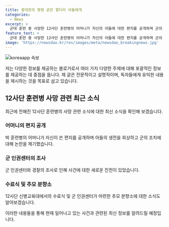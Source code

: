 ```yaml
---
title: 중대장의 명령 굳은 팔다리 아들에게
categories:
  - News
excerpt: >
  군대 훈련 중 사망한 12사단 훈련병의 어머니가 자신의 아들에 대한 편지를 공개하며 군의 조치를 비판했습니다. 편지에는 아들의 안전을 지켜주지 못한 군 책임에 대한 분노와 중대장의 무관심한 태도에 대한 비난이 담겨 있었습니다. 이에 관련된 군의 중대장과 부중대장에 대해 구속영장이 신청되었으며, 훈련병의 입소 동기들은 수료식을 가졌습니다. 또한 군 인권센터는 시민 추모 분향소를 설치하여 사건에 대한 애도를 표하고, 훈련병의 어머니는 조문하는 시민들을 직접 맞을 예정입니다.
feature_text: >
  군대 훈련 중 사망한 12사단 훈련병의 어머니가 자신의 아들에 대한 편지를 공개하며 군의 조치를 비판했습니다. 편지에는 아들의 안전을 지켜주지 못한 군 책임에 대한 분노와 중대장의 무관심한 태도에 대한 비난이 담겨 있었습니다. 이에 관련된 군의 중대장과 부중대장에 대해 구속영장이 신청되었으며, 훈련병의 입소 동기들은 수료식을 가졌습니다. 또한 군 인권센터는 시민 추모 분향소를 설치하여 사건에 대한 애도를 표하고, 훈련병의 어머니는 조문하는 시민들을 직접 맞을 예정입니다.
image: 'https://newsdao.kr/res/images/meta/newsdao_breakingnews.jpg'
---
```


<p><img src="https://newsdao.kr/res/images/meta/newsdao_breakingnews.jpg" alt="koreaapp 속보" /></p>

<p>저는 다양한 정보를 제공하는 블로거로서 여러 가지 다양한 주제에 대해 포괄적인 정보를 제공하는 데 중점을 둡니다. 제 글은 전문적이고 설명적이며, 독자들에게 유익한 내용을 제시하는 것을 목표로 삼고 있습니다. </p>

<h2 data-ke-size="size26">12사단 훈련병 사망 관련 최근 소식</h2>

<p data-ke-size="size16">최근에 전해진 12사단 훈련병의 사망 관련 소식에 대한 최신 소식을 확인해 보겠습니다.</p>

<h3>어머니의 편지 공개</h3>

<p data-ke-size="size16">박 훈련병의 어머니가 자신이 쓴 편지를 공개하며 아들의 생전을 회상하고 군의 조치에 대해 논란을 제기했습니다.</p>

<h3>군 인권센터의 조사</h3>

<p data-ke-size="size16">군 인권센터와 경찰의 조사로 인해 사건에 대한 새로운 진전이 있었습니다.</p>

<h3>수료식 및 추모 분향소</h3>

<p data-ke-size="size16">12사단 신병교육대에서의 수료식 및 군 인권센터가 마련한 추모 분향소에 대한 소식도 알아보겠습니다.</p>

<p>이러한 내용들을 통해 현재 일어나고 있는 사건과 관련된 최신 정보를 알려드릴 예정입니다.</p>

